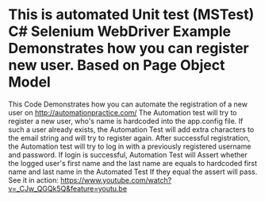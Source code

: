 <h1>This is automated Unit test (MSTest) C# Selenium WebDriver Example
Demonstrates how you can register new user. Based on Page Object Model</h1>

This Code Demonstrates how you can automate the registration of a new user on http://automationpractice.com/ The Automation test will try to register a new user, who's name is hardcoded into the app.config file. If such a user already exists, the Automation Test will add extra characters to the email string and will try to register again. After successful registration, the Automation test will try to log in with a previously registered username and password. If login is successful, Automation Test will Assert whether the logged user's first name and the last name are equals to hardcoded first name and last name in the Automated Test If they equal the assert will pass.
See it in action:
https://www.youtube.com/watch?v=_CJw_QGQk5Q&feature=youtu.be
